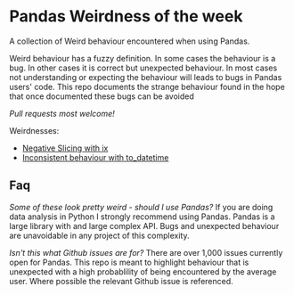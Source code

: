 # Pandas Weirdness of the week

A collection of Weird behaviour encountered when using Pandas.

Weird behaviour has a fuzzy definition. In some cases the behaviour is a bug. In other cases it is correct but unexpected behaviour. 
In most cases not understanding or expecting the behaviour will leads to bugs in Pandas users' code. This repo documents the strange behaviour found in the hope that once documented these bugs can be avoided     

*Pull requests most welcome!*

Weirdnesses:

* [Negative Slicing with ix](./notebooks/2016-03-17-negative-slicing.ipynb)
* [Inconsistent behaviour with to_datetime](./notebooks/2016-04-10-coerce-NaT.ipynb)

## Faq

*Some of these look pretty weird - should I use Pandas?*
If you are doing data analysis in Python I strongly recommend using Pandas. Pandas is a large library with and large complex API. Bugs and unexpected behaviour are unavoidable in any project of this complexity.  

*Isn't this what Github issues are for?*
There are over 1,000 issues currently open for Pandas. This repo is meant to highlight behaviour that is unexpected with a high probablility of being encountered by the average user. Where possible the relevant Github issue is referenced.
